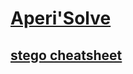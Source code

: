# [Aperi'Solve](https://www.aperisolve.com/)

## [stego cheatsheet](https://www.aperisolve.com/cheatsheet)
